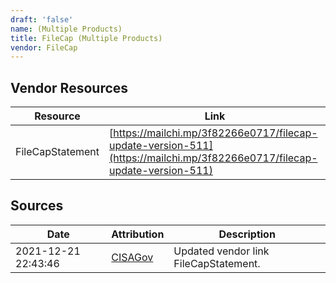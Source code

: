 ```yaml
---
draft: 'false'
name: (Multiple Products)
title: FileCap (Multiple Products)
vendor: FileCap
---
```


## Vendor Resources
| Resource | Link |
| --- | --- |
| FileCapStatement | [https://mailchi.mp/3f82266e0717/filecap-update-version-511](https://mailchi.mp/3f82266e0717/filecap-update-version-511) |



## Sources
| Date | Attribution | Description |
| --- | --- | --- |
| 2021-12-21 22:43:46 | [CISAGov](https://raw.githubusercontent.com/cisagov/log4j-affected-db/develop/README.md) | Updated vendor link FileCapStatement.  |
